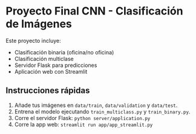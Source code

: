 
# Proyecto Final CNN - Clasificación de Imágenes

Este proyecto incluye:
- Clasificación binaria (oficina/no oficina)
- Clasificación multiclase
- Servidor Flask para predicciones
- Aplicación web con Streamlit

## Instrucciones rápidas
1. Añade tus imágenes en `data/train`, `data/validation` y `data/test`.
2. Entrena el modelo ejecutando `train_multiclass.py` y `train_binary.py`.
3. Corre el servidor Flask: `python server/application.py`
4. Corre la app web: `streamlit run app/app_streamlit.py`

